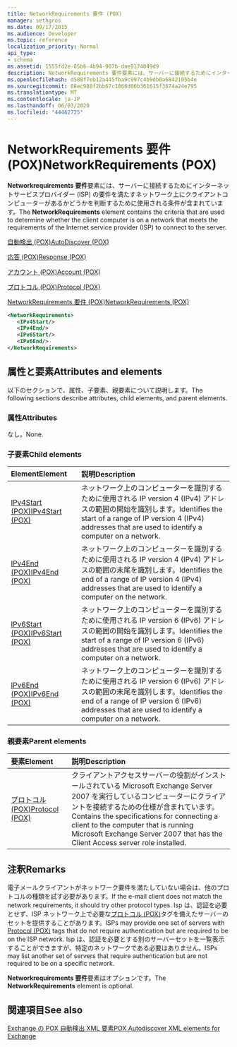 ```yaml
---
title: NetworkRequirements 要件 (POX)
manager: sethgros
ms.date: 09/17/2015
ms.audience: Developer
ms.topic: reference
localization_priority: Normal
api_type:
- schema
ms.assetid: 1555fd2e-05b6-4b94-907b-dae9174049d9
description: NetworkRequirements 要件要素には、サーバーに接続するためにインターネットサービスプロバイダー (ISP) の要件を満たすネットワーク上にクライアントコンピューターがあるかどうかを判断するために使用される条件が含まれています。
ms.openlocfilehash: d588f7eb12a445fba9c997c4b9db0a6842105b4e
ms.sourcegitcommit: 88ec988f2bb67c1866d06b361615f3674a24e795
ms.translationtype: MT
ms.contentlocale: ja-JP
ms.lasthandoff: 06/03/2020
ms.locfileid: "44462725"
---
```

# <a name="networkrequirements-pox"></a><span data-ttu-id="0d288-103">NetworkRequirements 要件 (POX)</span><span class="sxs-lookup"><span data-stu-id="0d288-103">NetworkRequirements (POX)</span></span>

<span data-ttu-id="0d288-104">**Networkrequirements 要件**要素には、サーバーに接続するためにインターネットサービスプロバイダー (ISP) の要件を満たすネットワーク上にクライアントコンピューターがあるかどうかを判断するために使用される条件が含まれています。</span><span class="sxs-lookup"><span data-stu-id="0d288-104">The **NetworkRequirements** element contains the criteria that are used to determine whether the client computer is on a network that meets the requirements of the Internet service provider (ISP) to connect to the server.</span></span> 
  
[<span data-ttu-id="0d288-105">自動検出 (POX)</span><span class="sxs-lookup"><span data-stu-id="0d288-105">AutoDiscover (POX)</span></span>](autodiscover-pox.md)
  
[<span data-ttu-id="0d288-106">応答 (POX)</span><span class="sxs-lookup"><span data-stu-id="0d288-106">Response (POX)</span></span>](response-pox.md)
  
[<span data-ttu-id="0d288-107">アカウント (POX)</span><span class="sxs-lookup"><span data-stu-id="0d288-107">Account (POX)</span></span>](account-pox.md)
  
[<span data-ttu-id="0d288-108">プロトコル (POX)</span><span class="sxs-lookup"><span data-stu-id="0d288-108">Protocol (POX)</span></span>](protocol-pox.md)
  
[<span data-ttu-id="0d288-109">NetworkRequirements 要件 (POX)</span><span class="sxs-lookup"><span data-stu-id="0d288-109">NetworkRequirements (POX)</span></span>](networkrequirements-pox.md)
  
```xml
<NetworkRequirements>
   <IPv4Start/>
   <IPv4End/>
   <IPv6Start/>
   <IPv6End/>
</NetworkRequirements>
```

## <a name="attributes-and-elements"></a><span data-ttu-id="0d288-110">属性と要素</span><span class="sxs-lookup"><span data-stu-id="0d288-110">Attributes and elements</span></span>

<span data-ttu-id="0d288-111">以下のセクションで、属性、子要素、親要素について説明します。</span><span class="sxs-lookup"><span data-stu-id="0d288-111">The following sections describe attributes, child elements, and parent elements.</span></span>
  
### <a name="attributes"></a><span data-ttu-id="0d288-112">属性</span><span class="sxs-lookup"><span data-stu-id="0d288-112">Attributes</span></span>

<span data-ttu-id="0d288-113">なし。</span><span class="sxs-lookup"><span data-stu-id="0d288-113">None.</span></span>
  
### <a name="child-elements"></a><span data-ttu-id="0d288-114">子要素</span><span class="sxs-lookup"><span data-stu-id="0d288-114">Child elements</span></span>

|<span data-ttu-id="0d288-115">**Element**</span><span class="sxs-lookup"><span data-stu-id="0d288-115">**Element**</span></span>|<span data-ttu-id="0d288-116">**説明**</span><span class="sxs-lookup"><span data-stu-id="0d288-116">**Description**</span></span>|
|:-----|:-----|
|[<span data-ttu-id="0d288-117">IPv4Start (POX)</span><span class="sxs-lookup"><span data-stu-id="0d288-117">IPv4Start (POX)</span></span>](ipv4start-pox.md) <br/> |<span data-ttu-id="0d288-118">ネットワーク上のコンピューターを識別するために使用される IP version 4 (IPv4) アドレスの範囲の開始を識別します。</span><span class="sxs-lookup"><span data-stu-id="0d288-118">Identifies the start of a range of IP version 4 (IPv4) addresses that are used to identify a computer on a network.</span></span>  <br/> |
|[<span data-ttu-id="0d288-119">IPv4End (POX)</span><span class="sxs-lookup"><span data-stu-id="0d288-119">IPv4End (POX)</span></span>](ipv4end-pox.md) <br/> |<span data-ttu-id="0d288-120">ネットワーク上のコンピューターを識別するために使用される IP version 4 (IPv4) アドレスの範囲の末尾を識別します。</span><span class="sxs-lookup"><span data-stu-id="0d288-120">Identifies the end of a range of IP version 4 (IPv4) addresses that are used to identify a computer on the network.</span></span>  <br/> |
|[<span data-ttu-id="0d288-121">IPv6Start (POX)</span><span class="sxs-lookup"><span data-stu-id="0d288-121">IPv6Start (POX)</span></span>](ipv6start-pox.md) <br/> |<span data-ttu-id="0d288-122">ネットワーク上のコンピューターを識別するために使用される IP version 6 (IPv6) アドレスの範囲の開始を識別します。</span><span class="sxs-lookup"><span data-stu-id="0d288-122">Identifies the start of a range of IP version 6 (IPv6) addresses that are used to identify a computer on a network.</span></span>  <br/> |
|[<span data-ttu-id="0d288-123">IPv6End (POX)</span><span class="sxs-lookup"><span data-stu-id="0d288-123">IPv6End (POX)</span></span>](ipv6end-pox.md) <br/> |<span data-ttu-id="0d288-124">ネットワーク上のコンピューターを識別するために使用される IP version 6 (IPv6) アドレスの範囲の末尾を識別します。</span><span class="sxs-lookup"><span data-stu-id="0d288-124">Identifies the end of a range of IP version 6 (IPv6) addresses that are used to identify a computer on a network.</span></span>  <br/> |
   
### <a name="parent-elements"></a><span data-ttu-id="0d288-125">親要素</span><span class="sxs-lookup"><span data-stu-id="0d288-125">Parent elements</span></span>

|<span data-ttu-id="0d288-126">**要素**</span><span class="sxs-lookup"><span data-stu-id="0d288-126">**Element**</span></span>|<span data-ttu-id="0d288-127">**説明**</span><span class="sxs-lookup"><span data-stu-id="0d288-127">**Description**</span></span>|
|:-----|:-----|
|[<span data-ttu-id="0d288-128">プロトコル (POX)</span><span class="sxs-lookup"><span data-stu-id="0d288-128">Protocol (POX)</span></span>](protocol-pox.md) <br/> |<span data-ttu-id="0d288-129">クライアントアクセスサーバーの役割がインストールされている Microsoft Exchange Server 2007 を実行しているコンピューターにクライアントを接続するための仕様が含まれています。</span><span class="sxs-lookup"><span data-stu-id="0d288-129">Contains the specifications for connecting a client to the computer that is running Microsoft Exchange Server 2007 that has the Client Access server role installed.</span></span>  <br/> |
   
## <a name="remarks"></a><span data-ttu-id="0d288-130">注釈</span><span class="sxs-lookup"><span data-stu-id="0d288-130">Remarks</span></span>

<span data-ttu-id="0d288-131">電子メールクライアントがネットワーク要件を満たしていない場合は、他のプロトコルの種類を試す必要があります。</span><span class="sxs-lookup"><span data-stu-id="0d288-131">If the e-mail client does not match the network requirements, it should try other protocol types.</span></span> <span data-ttu-id="0d288-132">Isp は、認証を必要とせず、ISP ネットワーク上で必要な[プロトコル (POX)](protocol-pox.md)タグを備えたサーバーのセットを提供することがあります。</span><span class="sxs-lookup"><span data-stu-id="0d288-132">ISPs may provide one set of servers with [Protocol (POX)](protocol-pox.md) tags that do not require authentication but are required to be on the ISP network.</span></span> <span data-ttu-id="0d288-133">Isp は、認証を必要とする別のサーバーセットを一覧表示することができますが、特定のネットワークである必要はありません。</span><span class="sxs-lookup"><span data-stu-id="0d288-133">ISPs may list another set of servers that require authentication but are not required to be on a specific network.</span></span> 
  
<span data-ttu-id="0d288-134">**Networkrequirements 要件**要素はオプションです。</span><span class="sxs-lookup"><span data-stu-id="0d288-134">The **NetworkRequirements** element is optional.</span></span> 
  
## <a name="see-also"></a><span data-ttu-id="0d288-135">関連項目</span><span class="sxs-lookup"><span data-stu-id="0d288-135">See also</span></span>



[<span data-ttu-id="0d288-136">Exchange の POX 自動検出 XML 要素</span><span class="sxs-lookup"><span data-stu-id="0d288-136">POX Autodiscover XML elements for Exchange</span></span>](pox-autodiscover-xml-elements-for-exchange.md)

